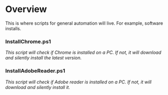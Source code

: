 # Overview
This is where scripts for general automation will live. For example, software installs. 

### InstallChrome.ps1
*This script will check if Chrome is installed on a PC. If not, it will download and silently install the latest version.*

### InstallAdobeReader.ps1
*This script will check if Adobe reader is installed on a PC. If not, it will download and silently install it.*
